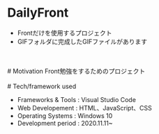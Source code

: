 # DailyFront
- Frontだけを使用するプロジェクト
- GIFフォルダに完成したGIFファイルがあります
<br>
<br>
# Motivation
Front勉強をするためのプロジェクト
<br>
<br>
# Tech/framework used

- Frameworks & Tools : Visual Studio Code
- Web Developement : HTML、JavaScript、CSS
- Operating Systems : Windows 10
- Development period : 2020.11.11~
